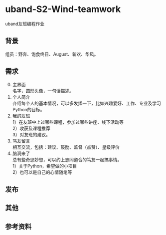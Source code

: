 # uband-S2-Wind-teamwork

uband友班编程作业

## 背景
组员：野奔、饱食终日、August、新欢、华风。
## 需求
0. 主界面    
名字，圆形头像，一句话描述。
1. 个人简介    
介绍每个人的基本情况，可以多发挥一下，比如兴趣爱好、工作、专业及学习Python的目标。
2. 我的友班    
1）在友班中上过哪些课程，参加过哪些讲座、线下活动等  
2）收获及课程推荐  
3）对友班的建议。
3. 笃友留言  
相互交流，包括：建议、鼓励、监督（点赞）、星级评价
4. 脑洞来了  
总有些奇思妙想，可以约上志同道合的笃友一起搞事情。  
1）关于Python，希望做的小项目  
2）也可以是自己的心情随笔等
## 发布

## 其他

## 参考资料
